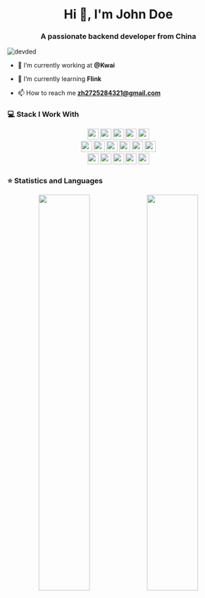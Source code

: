 <h1 align="center">Hi 👋, I'm John Doe</h1>
<h3 align="center">A passionate backend developer from China </h3>
<p align="left"> <img src="https://komarev.com/ghpvc/?username=joker-5" alt="devded" /> </p>

- 🔭 I’m currently working at **@Kwai**

- 🌱 I’m currently learning **Flink**

- 📫 How to reach me **zh2725284321@gmail.com**

### 💻 Stack I Work With

<p  align="center">

<!-- Programming Language -->
<img src="https://img.shields.io/badge/Java-ED8B00?style=for-the-badge&logo=java&logoColor=white" height="25">
<img src="https://img.shields.io/badge/Golang-F7DF1E?style=for-the-badge&logo=go&logoColor=black" height="25">
<img src="https://img.shields.io/badge/Scala-DC143C?style=for-the-badge&logo=scala&logoColor=white" height="25">
<img src="https://img.shields.io/badge/Python-F7DF1E?style=for-the-badge&logo=python&logoColor=white" height="25">
<img src="https://img.shields.io/badge/Kubernetes-342B029?style=for-the-badge&logo=netty&logoColor=white" height="25">



<br>
<img src="https://img.shields.io/badge/MySQL-00000F?style=for-the-badge&logo=mysql&logoColor=white" height="25">
<img src="https://img.shields.io/badge/redis-DC143C?style=for-the-badge&logo=redis&logoColor=black" height="25">
<img src="https://img.shields.io/badge/elasticsearch-07405E?style=for-the-badge&logo=elasticsearch&logoColor=white" height="25">
<img src="https://img.shields.io/badge/kafka-07405E?style=for-the-badge&logo=kafka&logoColor=white" height="25">
<img src="https://img.shields.io/badge/rocketmq-F05032?style=for-the-badge&logo=rocketmq&logoColor=white" height="25"> 
<img src="https://img.shields.io/badge/etcd-342B029?style=for-the-badge&logo=netty&logoColor=white" height="25"> 
 
<br>
<img src="https://img.shields.io/badge/spring-4EA94B?style=for-the-badge&logo=spring&logoColor=white" height="25">
<img src="https://img.shields.io/badge/springmvc-316192?style=for-the-badge&logo=springmvc&logoColor=white" height="25">
<img src="https://img.shields.io/badge/mybatis-316192?style=for-the-badge&logo=mybatis&logoColor=white" height="25">
<img src="https://img.shields.io/badge/springboot-316192?style=for-the-badge&logo=springboot&logoColor=white" height="25">
<img src="https://img.shields.io/badge/springcloud-DC143C?style=for-the-badge&logo=springcloud&logoColor=white" height="25">
 
<br>
<!-- 
<img src="https://img.shields.io/badge/thrift-FF6C37?style=for-the-badge&logo=thrift&logoColor=white" height="25">
<img src="https://img.shields.io/badge/proto%20buffer-F05032?style=for-the-badge&logo=git&logoColor=white" height="25">
<img src="https://img.shields.io/badge/pycharm-143?style=for-the-badge&logo=pycharm&logoColor=black&color=black&labelColor=green" height="25">
<img src="https://img.shields.io/badge/sublime_text-%23575757.svg?&style=for-the-badge&logo=sublime-text&logoColor=important" height="25">
-->

<!-- 
<img src="https://img.shields.io/badge/conda-342B029.svg?&style=for-the-badge&logo=anaconda&logoColor=white" height="25">
<img src="https://img.shields.io/badge/pycharm-143?style=for-the-badge&logo=pycharm&logoColor=black&color=black&labelColor=green" height="25">
<img src="https://img.shields.io/badge/sublime_text-%23575757.svg?&style=for-the-badge&logo=sublime-text&logoColor=important" height="25">
<img src="https://img.shields.io/badge/Visual_Studio_Code-0078D4?style=for-the-badge&logo=visual%20studio%20code&logoColor=white" height="25">
<img src="https://img.shields.io/badge/Xampp-F37623?style=for-the-badge&logo=xampp&logoColor=white" height="25">
-->








<!-- Framework -->


<!-- Database -->


<!-- Software -->


</p>

### ⭐ Statistics and Languages

 <!-- <p align="center"> 
    <img src="https://github-readme-stats.vercel.app/api?username=joker-5&count_private=true&show_icons=true&theme=buefy" alt="devded" width="420"/> 
    <img src="https://github-readme-stats.vercel.app/api/top-langs/?username=joker-5&hide=jupyter%20notebook,html,css&langs_count=8&layout=compact&theme=buefy" alt="devded" height="165" />
 </p> -->

<p align="center">
  <img width="48%" src="https://github-readme-stats.vercel.app/api?username=joker-5&show_icons=true&theme=tokyonight" />
  <img width="48%" src="https://github-readme-streak-stats.herokuapp.com/?user=joker-5&theme=tokyonight" />
</p>


<!-- ![Visitor Count](https://profile-counter.glitch.me/devded/count.svg) -->
